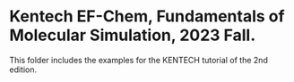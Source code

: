 # Kentech EF-Chem, Fundamentals of Molecular Simulation, 2023 Fall.
This folder includes the examples for the KENTECH tutorial of the 2nd edition.

